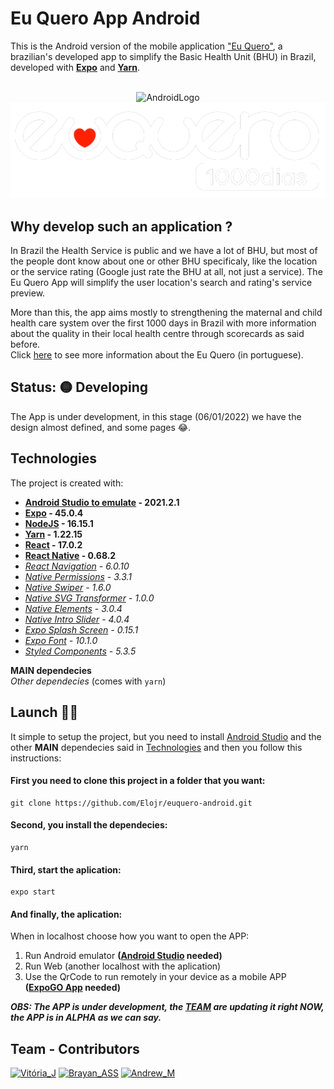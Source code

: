 # Eu Quero App Android

This is the Android version of the mobile application ["Eu Quero"](https://euquero.ufma.br), a brazilian's developed app to simplify the Basic Health Unit (BHU) in Brazil, developed with **[Expo](https://expo.dev)** and **[Yarn](https://yarnpkg.com)**.

<p align="center">
  <br>
  <img alt="AndroidLogo" src="https://cdn-icons-png.flaticon.com/512/226/226770.png" width="100" height="100"/>
  <img alt="Eu Quero Logo" src="./assets/images/euquero-logo.svg"/>
<p/>

## Why develop such an application ?
In Brazil the Health Service is public and we have a lot of BHU, but most of the people dont know about one or other BHU specificaly, like the location or the service rating (Google just rate the BHU at all, not just a service). The Eu Quero App will simplify the user location's search and rating's service preview. 

More than this, the app aims mostly to strengthening the maternal and child health care system over the first 1000 days in Brazil with more information about the quality in their local health centre through scorecards as said before. <br/>
Click [here](https://euquero.ufma.br) to see more information about the Eu Quero (in portuguese).

## Status: 🟡 Developing
The App is under development, in this stage (06/01/2022) we have the design almost defined, and some pages 😂.

## Technologies
The project is created with:
* **[Android Studio to emulate](https://developer.android.com/studio) - 2021.2.1**
* **[Expo](https://expo.dev) - 45.0.4**
* **[NodeJS](https://nodejs.org/en/) - 16.15.1**
* **[Yarn](https://yarnpkg.com) - 1.22.15**
* **[React](https://pt-br.reactjs.org) - 17.0.2**
* **[React Native](https://reactnative.dev) - 0.68.2**
* _[React Navigation](https://reactnavigation.org) - 6.0.10_
* _[Native Permissions](https://github.com/zoontek/react-native-permissions) - 3.3.1_
* _[Native Swiper](https://www.npmjs.com/package/react-native-swiper) - 1.6.0_
* _[Native SVG Transformer](https://github.com/kristerkari/react-native-svg-transformer) - 1.0.0_
* _[Native Elements](https://reactnativeelements.com/docs/1.2.0/getting_started) - 3.0.4_
* _[Native Intro Slider](https://github.com/Jacse/react-native-app-intro-slider) - 4.0.4_
* _[Expo Splash Screen](https://docs.expo.dev/versions/latest/sdk/splash-screen/) - 0.15.1_
* _[Expo Font](https://docs.expo.dev/guides/using-custom-fonts/) - 10.1.0_
* _[Styled Components](https://styled-components.com/docs/basics) - 5.3.5_

**MAIN dependecies** <br>
_Other dependecies_ (comes with ```yarn```)

## Launch 🚀📲
It simple to setup the project, but you need to install [Android Studio](https://developer.android.com/studio) and the other **MAIN** dependecies said in [Technologies](#technologies) and then you follow this instructions:
#### First you need to clone this project in a folder that you want:
```shell
git clone https://github.com/Elojr/euquero-android.git
```
#### Second, you install the dependecies:
```shell
yarn
```
#### Third, start the aplication:
```shell
expo start
```
#### And finally, the aplication:

When in localhost choose how you want to open the APP: <br/>
1. Run Android emulator **([Android Studio](https://developer.android.com/studio) needed)** <br/>
2. Run Web (another localhost with the aplication) <br/>
3. Use the QrCode to run remotely in your device as a mobile APP **([ExpoGO App](https://expo.dev/client) needed)** <br/>

***OBS: The APP is under development, the [TEAM](#team---contributors) are updating it right NOW, the APP is in ALPHA as we can say.***
## Team - Contributors

[![Vitória_J](https://user-images.githubusercontent.com/78929443/171479037-b702cb75-7a8d-4cc6-b534-d20e3576398c.png)](https://github.com/vitoriamj)
[![Brayan_ASS](https://user-images.githubusercontent.com/78929443/171479058-ea7b88f0-b1bf-4bf1-a97e-7bce4d8898d0.png)](https://github.com/BrayanASS)
[![Andrew_M](https://user-images.githubusercontent.com/78929443/171479771-3f76b6c9-8bce-47fc-ac04-0d96bb8efbeb.png)](https://github.com/andrewmvk)
